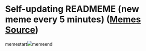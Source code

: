 # Self-updating READMEME (new meme every 5 minutes) ([Memes Source](https://bramses.notion.site/a49c1e962b7646879176ac3b327b6533?v=4d1eda54b170483cb03a40f257231764))

memestart![](https://www.notion.so/image/https%3A%2F%2Fs3-us-west-2.amazonaws.com%2Fsecure.notion-static.com%2F7d214d89-0d36-41f0-9d7e-a70df42a23e8%2FA2B48F89-3E4C-48CB-9494-6EEB1B18B92F.jpeg?table=block&id=57f56079-6cf9-427e-a225-c15de3a7cfec&cache=v2)memeend
